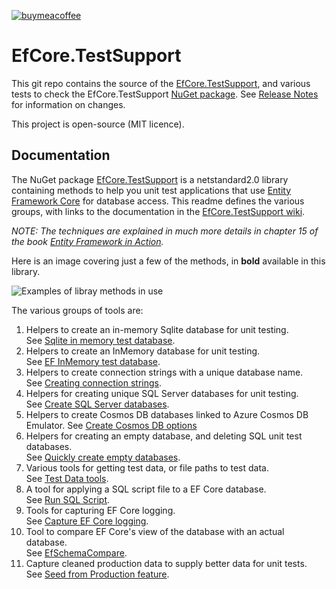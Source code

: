 [
![buymeacoffee](https://www.buymeacoffee.com/assets/img/custom_images/orange_img.png)
](https://www.buymeacoffee.com/l709oYtzp)

# EfCore.TestSupport

This git repo contains the source of the [EfCore.TestSupport](https://www.nuget.org/packages/EfCore.TestSupport/), and various tests to check the EfCore.TestSupport [NuGet package](https://www.nuget.org/packages/EfCore.TestSupport/). See [Release Notes](https://github.com/JonPSmith/EfCore.TestSupport/blob/master/ReleaseNotes.md) for information on changes.

This project is open-source (MIT licence).

## Documentation

The NuGet package [EfCore.TestSupport](https://www.nuget.org/packages/EfCore.TestSupport/) is a netstandard2.0 library containing methods to help you unit test applications that use
[Entity Framework Core](https://docs.microsoft.com/en-us/ef/core/index) for database access. This readme defines the various groups, with links to the documentation in the 
[EfCore.TestSupport wiki](https://github.com/JonPSmith/EfCore.TestSupport/wiki).

*NOTE: The techniques are explained in much more details in chapter 15 of the book [Entity Framework in Action](http://bit.ly/2m8KRAZ).*

Here is an image covering just a few of the methods, in **bold** available in this library.  
 
![Examples of libray methods in use](https://github.com/JonPSmith/EfCore.TestSupport/blob/master/ExampleOfTestSupport.png)

The various groups of tools are:

1. Helpers to create an in-memory Sqlite database for unit testing.  
See [Sqlite in memory test database](https://github.com/JonPSmith/EfCore.TestSupport/wiki/1.-Sqlite-in-memory-test-database).
2. Helpers to create an InMemory database for unit testing.  
See [EF InMemory test database](https://github.com/JonPSmith/EfCore.TestSupport/wiki/2.-EF-InMemory-test-database).
3. Helpers to create connection strings with a unique database name.  
See [Creating connection strings](https://github.com/JonPSmith/EfCore.TestSupport/wiki/3.-Creating-connection-strings).
4. Helpers for creating unique SQL Server databases for unit testing.  
See [Create SQL Server databases](https://github.com/JonPSmith/EfCore.TestSupport/wiki/4.-Create-SQL-Server-databases).
6. Helpers to create Cosmos DB databases linked to Azure Cosmos DB Emulator. See [Create Cosmos DB options](https://github.com/JonPSmith/EfCore.TestSupport/wiki/Create-Cosmos-DB-options)
6. Helpers for creating an empty database, and deleting SQL unit test databases.  
See [Quickly create empty databases](https://github.com/JonPSmith/EfCore.TestSupport/wiki/5.-Quickly-create-empty-database).
7. Various tools for getting test data, or file paths to test data.   
See [Test Data tools](https://github.com/JonPSmith/EfCore.TestSupport/wiki/6.-Test-Data-tools).
8. A tool for applying a SQL script file to a EF Core database.  
See [Run SQL Script](https://github.com/JonPSmith/EfCore.TestSupport/wiki/7.-Run-SQL-Script).
9. Tools for capturing EF Core logging.  
See [Capture EF Core logging](https://github.com/JonPSmith/EfCore.TestSupport/wiki/8.-Capture-EF-Core-logging).
9. Tool to compare EF Core's view of the database with an actual database.  
See [EfSchemaCompare](https://github.com/JonPSmith/EfCore.TestSupport/wiki/9.-EfSchemaCompare).  
10. Capture cleaned production data to supply better data for unit tests.  
See [Seed from Production feature](https://github.com/JonPSmith/EfCore.TestSupport/wiki/Seed-from-Production-feature).



